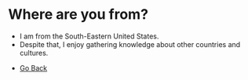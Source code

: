 # Where are you from?
* I am from the South-Eastern United States.
* Despite that, I enjoy gathering knowledge about other countries and cultures.

- [Go Back](https://github.com/broken-admin/broken-admin)